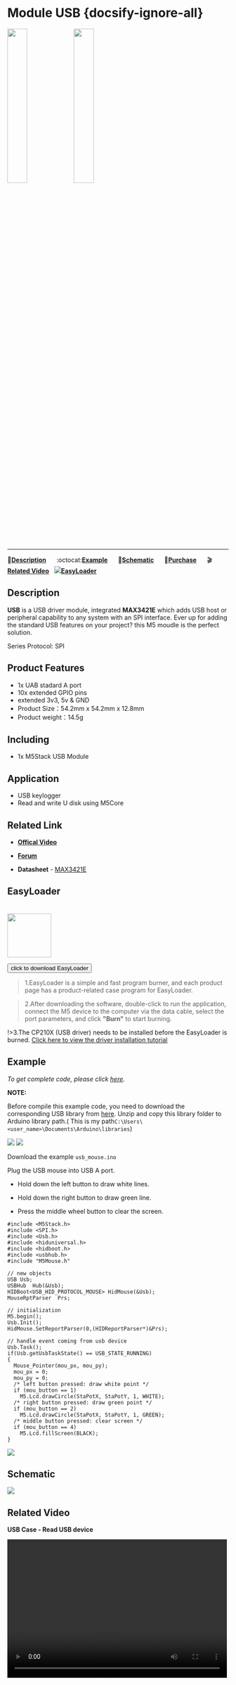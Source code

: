 # Module USB {docsify-ignore-all}

<img src="assets/img/product_pics/module/module_usb_01.png" width="30%" height="30%"><img src="assets/img/product_pics/module/module_usb_02.png" width="30%" height="30%">

***

:memo:**[Description](#Description)**&nbsp;&nbsp;&nbsp;&nbsp;&nbsp;&nbsp;:octocat:**[Example](#Example)**&nbsp;&nbsp;&nbsp;&nbsp;&nbsp;&nbsp;:electric_plug:**[Schematic](#Schematic)**&nbsp;&nbsp;&nbsp;&nbsp;&nbsp;&nbsp;🛒**[Purchase](https://m5stack.com/collections/m5-module/products/usb-module)**&nbsp;&nbsp;&nbsp;&nbsp;&nbsp;&nbsp;:clapper:**[Related Video](#Related-Video)**&nbsp;&nbsp;&nbsp;<img src="https://m5stack.oss-cn-shenzhen.aliyuncs.com/image/EasyLoader_logo-min.jpg">**[EasyLoader](#EasyLoader)**

## Description

**USB** is a USB driver module, integrated **MAX3421E** which adds USB host or peripheral capability to any system with an SPI
interface.  Ever up for adding the standard USB features on your project? this M5 moudle is the perfect solution.

Series Protocol: SPI

## Product Features

-  1x UAB stadard A port
-  10x extended GPIO pins
-  extended 3v3, 5v & GND
-  Product Size：54.2mm x 54.2mm x 12.8mm
-  Product weight：14.5g

## Including

-  1x M5Stack USB Module

## Application

-  USB keylogger
-  Read and write U disk using M5Core

## Related Link

- **[Offical Video](https://www.youtube.com/channel/UCozgFVglWYQXbvTmGyS739w)**

- **[Forum](http://forum.m5stack.com/)**

- **Datasheet** - [MAX3421E](https://www.sparkfun.com/datasheets/DevTools/Arduino/MAX3421E.pdf)

## EasyLoader

<img src="https://m5stack.oss-cn-shenzhen.aliyuncs.com/image/EasyLoader_logo.png" width="100px" style="margin-top:20px">

<a href="https://m5stack.oss-cn-shenzhen.aliyuncs.com/EasyLoader/Module/EasyLoader_USB.exe"><button type="button" class="btn btn-primary">click to download EasyLoader</button></a>

>1.EasyLoader is a simple and fast program burner, and each product page has a product-related case program for EasyLoader.

>2.After downloading the software, double-click to run the application, connect the M5 device to the computer via the data cable, select the port parameters, and click **"Burn"** to start burning.

!>3.The CP210X (USB driver) needs to be installed before the EasyLoader is burned. [Click here to view the driver installation tutorial](en/related_documents/establish_serial_connection)


## Example

*To get complete code, please click [here](https://github.com/m5stack/M5-ProductExampleCodes/tree/master/Module/USB/Arduino).*

**NOTE:**

Before compile this example code, you need to download the corresponding USB library from [here](https://github.com/m5stack/M5-ProductExampleCodes/tree/master/Module/USB/Arduino/Library).
Unzip and copy this library folder to Arduino library path.( This is my path`C:\Users\<user_name>\Documents\Arduino\libraries`)

<img src="assets/img/product_pics/module/module_usb_03.png">

<img src="assets/img/product_pics/module/module_usb_04.png">

Download the example `usb_mouse.ino`

Plug the USB mouse into USB A port.

* Hold down the left button to draw white lines.

* Hold down the right button to draw green line.

* Press the middle wheel button to clear the screen.

```arduino
#include <M5Stack.h>
#include <SPI.h>
#include <Usb.h>
#include <hiduniversal.h>
#include <hidboot.h>
#include <usbhub.h>
#include "M5Mouse.h"

// new objects
USB Usb;
USBHub  Hub(&Usb);
HIDBoot<USB_HID_PROTOCOL_MOUSE> HidMouse(&Usb);
MouseRptParser  Prs;

// initialization
M5.begin();
Usb.Init();
HidMouse.SetReportParser(0,(HIDReportParser*)&Prs);

// handle event coming from usb device
Usb.Task();
if(Usb.getUsbTaskState() == USB_STATE_RUNNING)
{
  Mouse_Pointer(mou_px, mou_py);
  mou_px = 0;
  mou_py = 0;
  /* left button pressed: draw white point */
  if (mou_button == 1)
    M5.Lcd.drawCircle(StaPotX, StaPotY, 1, WHITE);
  /* right button pressed: draw green point */
  if (mou_button == 2)
    M5.Lcd.drawCircle(StaPotX, StaPotY, 1, GREEN);
  /* middle button pressed: clear screen */
  if (mou_button == 4)
    M5.Lcd.fillScreen(BLACK);
}
```

<img src="assets/img/product_pics/module/module_example/USB/example_module_usb_01.png">

## Schematic

<img src="assets/img/product_pics/module/usb_sch.png">

## Related Video

**USB Case - Read USB device**

<video width="500" height="315" controls>
    <source src="https://m5stack.oss-cn-shenzhen.aliyuncs.com/video/Blog/Twitch201902/USB%20Interface.mp4" type="video/mp4">
</video>
